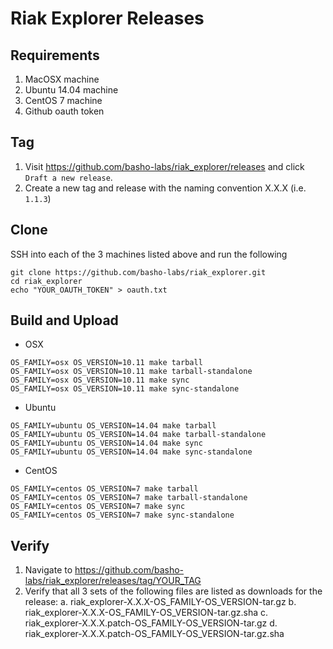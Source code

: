 # Riak Explorer Releases

## Requirements

1. MacOSX machine
2. Ubuntu 14.04 machine
3. CentOS 7 machine
4. Github oauth token

## Tag

1. Visit https://github.com/basho-labs/riak_explorer/releases and click `Draft a new release`.
2. Create a new tag and release with the naming convention X.X.X (i.e. `1.1.3`)

## Clone

SSH into each of the 3 machines listed above and run the following

```
git clone https://github.com/basho-labs/riak_explorer.git
cd riak_explorer
echo "YOUR_OAUTH_TOKEN" > oauth.txt
```

## Build and Upload

* OSX

```
OS_FAMILY=osx OS_VERSION=10.11 make tarball
OS_FAMILY=osx OS_VERSION=10.11 make tarball-standalone
OS_FAMILY=osx OS_VERSION=10.11 make sync
OS_FAMILY=osx OS_VERSION=10.11 make sync-standalone
```

* Ubuntu

```
OS_FAMILY=ubuntu OS_VERSION=14.04 make tarball
OS_FAMILY=ubuntu OS_VERSION=14.04 make tarball-standalone
OS_FAMILY=ubuntu OS_VERSION=14.04 make sync
OS_FAMILY=ubuntu OS_VERSION=14.04 make sync-standalone
```

* CentOS

```
OS_FAMILY=centos OS_VERSION=7 make tarball
OS_FAMILY=centos OS_VERSION=7 make tarball-standalone
OS_FAMILY=centos OS_VERSION=7 make sync
OS_FAMILY=centos OS_VERSION=7 make sync-standalone
```

## Verify

1. Navigate to https://github.com/basho-labs/riak_explorer/releases/tag/YOUR_TAG
2. Verify that all 3 sets of the following files are listed as downloads for the release:
   a. riak_explorer-X.X.X-OS_FAMILY-OS_VERSION-tar.gz
   b. riak_explorer-X.X.X-OS_FAMILY-OS_VERSION-tar.gz.sha
   c. riak_explorer-X.X.X.patch-OS_FAMILY-OS_VERSION-tar.gz
   d. riak_explorer-X.X.X.patch-OS_FAMILY-OS_VERSION-tar.gz.sha
